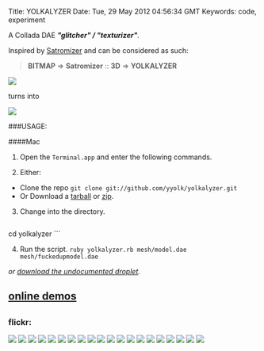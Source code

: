 Title: YOLKALYZER
Date: Tue, 29 May 2012 04:56:34 GMT
Keywords: code, experiment

A Collada DAE ***"glitcher" / "texturizer"***. 

Inspired by [Satromizer](http://satromizer.com/) and can be considered as such: 

> **BITMAP** => **Satromizer** :: **3D** => **YOLKALYZER**

![](http://farm9.staticflickr.com/8017/7194214842_4f3e9385f0_o.png)

turns into 

![](http://farm9.staticflickr.com/8159/7174927072_a97dd787cf_o.png)

###USAGE:

####Mac

1. Open the `Terminal.app` and enter the following commands.

2. Either:
  - Clone the repo
    ```git clone git://github.com/yyolk/yolkalyzer.git```
  - Or Download a [tarball](https://github.com/yyolk/yolkalyzer/tarball/master) or [zip](https://github.com/yyolk/yolkalyzer/zipball/master).


3. Change into the directory.
    ```
cd yolkalyzer
    ```

4. Run the script.
    ```ruby yolkalyzer.rb mesh/model.dae mesh/fuckedupmodel.dae```

_or [download the <span class="fontawesome-bolt"></span> undocumented <span class="fontawesome-bolt"></span> droplet](https://github.com/yyolk/yolkalyzer/archive/droplet.zip)._

## <a href="http://yolkalyzer.yolk.cc/" class="fontawesome-external-link">online demos</a>

## <a href="https://github.com/yyolk/yolkalyzer" class="zocial-github" alt="github repo" title="github repo"></a>

### flickr:
![](http://farm8.staticflickr.com/7075/7253942976_65e1f6a323_o.png)
![](http://farm9.staticflickr.com/8012/7253943666_06977221df_o.png)
![](http://farm8.staticflickr.com/7230/7253992914_648891c03a_o.png)
![](http://farm8.staticflickr.com/7073/7253943998_1111c7fc6f_o.png)
![](http://farm9.staticflickr.com/8004/7253943300_41ed406c44_o.png)
![](http://farm9.staticflickr.com/8013/7253993244_33891951e7_o.png)
![](http://farm9.staticflickr.com/8017/7194214842_4f3e9385f0_o.png)
![](http://farm6.staticflickr.com/5470/7194214902_0dc2497af6_o.png)
![](http://farm8.staticflickr.com/7239/7178942842_d583955423_o.jpg)
![](http://farm8.staticflickr.com/7238/7170305354_916bf9770c_o.png)
![](http://farm9.staticflickr.com/8152/7253885124_3e51026a41_o.png)
![](http://farm8.staticflickr.com/7089/7253941074_6fd98b3b81_o.png)
![](http://farm8.staticflickr.com/7074/7253992652_71a1d252f5_o.png)
![](http://farm8.staticflickr.com/7212/7253940232_f37029f065_o.png)
![](http://farm6.staticflickr.com/5345/7201007732_8647c320f7_o.png)
![](http://farm8.staticflickr.com/7084/7174926726_8d4ca45dbd_o.png)
![](http://farm8.staticflickr.com/7093/7253941384_8d9509254a_o.png)
![](http://farm8.staticflickr.com/7222/7253942406_5ed99ebd3a_o.png)
![](http://farm8.staticflickr.com/7086/7174926302_e757aaa261_o.png)
![](http://farm9.staticflickr.com/8142/7174925518_f075eebe13_o.png)
